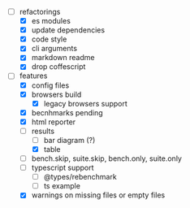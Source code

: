 - [ ] refactorings
  - [x] es modules
  - [x] update dependencies
  - [x] code style
  - [x] cli arguments
  - [x] markdown readme
  - [x] drop coffescript
- [ ] features
  - [x] config files
  - [x] browsers build
    - [x] legacy browsers support
  - [x] becnhmarks pending
  - [x] html reporter
  - [ ] results
    - [ ] bar diagram (?)
    - [x] table
  - [ ] bench.skip, suite.skip, bench.only, suite.only
  - [ ] typescript support
    - [ ] @types/rebenchmark
    - [ ] ts example
  - [x] warnings on missing files or empty files
